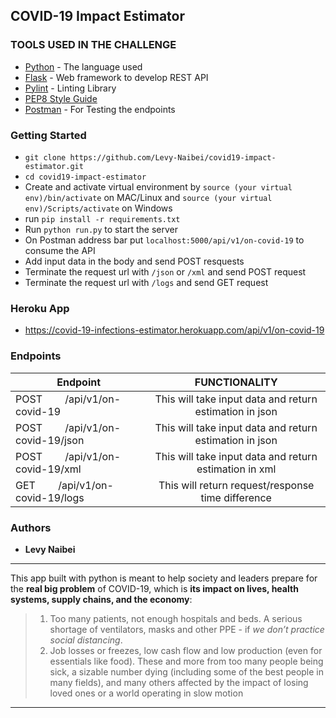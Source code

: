 ## COVID-19 Impact Estimator

### TOOLS USED IN THE CHALLENGE
* [Python](https://docs.python.org/3/) - The language used
* [Flask](http://flask.pocoo.org/) - Web framework to develop REST API
* [Pylint](https://www.pylint.org/) - Linting Library
* [PEP8 Style Guide](https://www.pylint.org/)
* [Postman](https://www.postman.com/) - For Testing the endpoints

### Getting Started
* `git clone https://github.com/Levy-Naibei/covid19-impact-estimator.git`
* `cd covid19-impact-estimator`
* Create and activate virtual environment by `source (your virtual env)/bin/activate` on MAC/Linux 
  and `source (your virtual env)/Scripts/activate` on Windows
* run `pip install -r requirements.txt`
* Run `python run.py` to start the server
* On Postman address bar put `localhost:5000/api/v1/on-covid-19` to consume the API
* Add input data in the body and send POST resquests
* Terminate the request url with `/json` or `/xml` and send POST request
* Terminate the request url with `/logs` and send GET request

### Heroku App
* https://covid-19-infections-estimator.herokuapp.com/api/v1/on-covid-19

### Endpoints

|       Endpoint                             |               FUNCTIONALITY                             |
| ----------------------------------------   |:-------------------------------------------------------:|
| POST &emsp;&emsp;/api/v1/on-covid-19       | This will take input data and return estimation in json |
| POST &emsp;&emsp;/api/v1/on-covid-19/json  | This will take input data and return estimation in json |
| POST &emsp;&emsp;/api/v1/on-covid-19/xml   | This will take input data and return estimation in xml  |
| GET  &emsp;&emsp;/api/v1/on-covid-19/logs  | This will return request/response time difference       | 


### Authors
* **Levy Naibei** 

---
This app built with python is meant to help society and leaders prepare for the **real big problem** of COVID-19, which is **its impact on lives, health systems, supply chains, and the economy**: 
> 1.  Too many patients, not enough hospitals and beds. A serious shortage of ventilators, masks and other PPE - if *we don’t practice social distancing*.
> 2.  Job losses or freezes, low cash flow and low production (even for essentials like food). These and more from too many people being sick, a sizable number dying (including some of the best people in many fields), and many others affected by the impact of losing loved ones or a world operating in slow motion
---

